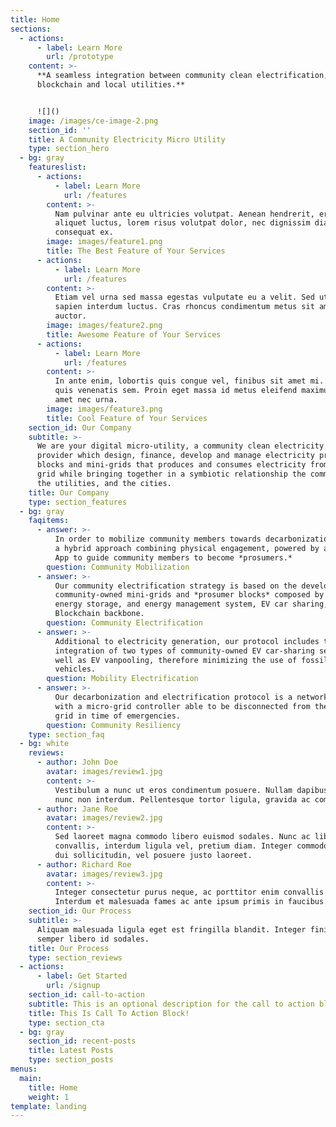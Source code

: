 ```yaml
---
title: Home
sections:
  - actions:
      - label: Learn More
        url: /prototype
    content: >-
      **A seamless integration between community clean electrification, AI, IoT,
      blockchain and local utilities.**


      ![]()
    image: /images/ce-image-2.png
    section_id: ''
    title: A Community Electricity Micro Utility
    type: section_hero
  - bg: gray
    featureslist:
      - actions:
          - label: Learn More
            url: /features
        content: >-
          Nam pulvinar ante eu ultricies volutpat. Aenean hendrerit, eros sed
          aliquet luctus, lorem risus volutpat dolor, nec dignissim diam neque
          consequat ex.
        image: images/feature1.png
        title: The Best Feature of Your Services
      - actions:
          - label: Learn More
            url: /features
        content: >-
          Etiam vel urna sed massa egestas vulputate eu a velit. Sed ut nisl nec
          sapien interdum luctus. Cras rhoncus condimentum metus sit amet
          auctor.
        image: images/feature2.png
        title: Awesome Feature of Your Services
      - actions:
          - label: Learn More
            url: /features
        content: >-
          In ante enim, lobortis quis congue vel, finibus sit amet mi. Aenean
          quis venenatis sem. Proin eget massa id metus eleifend maximus sit
          amet nec urna.
        image: images/feature3.png
        title: Cool Feature of Your Services
    section_id: Our Company
    subtitle: >-
      We are your digital micro-utility, a community clean electricity service
      provider which design, finance, develop and manage electricity prosumer
      blocks and mini-grids that produces and consumes electricity from the main
      grid while bringing together in a symbiotic relationship the communities,
      the utilities, and the cities.
    title: Our Company
    type: section_features
  - bg: gray
    faqitems:
      - answer: >-
          In order to mobilize community members towards decarbonization, we use
          a hybrid approach combining physical engagement, powered by a digital
          App to guide community members to become *prosumers.*
        question: Community Mobilization
      - answer: >-
          Our community electrification strategy is based on the development of
          community-owned mini-grids and *prosumer blocks* composed by solar PV,
          energy storage, and energy management system, EV car sharing, and a
          Blockchain backbone.
        question: Community Electrification
      - answer: >-
          Additional to electricity generation, our protocol includes the
          integration of two types of community-owned EV car-sharing services as
          well as EV vanpooling, therefore minimizing the use of fossil fuel
          vehicles.
        question: Mobility Electrification
      - answer: >-
          Our decarbonization and electrification protocol is a network designed
          with a micro-grid controller able to be disconnected from the main
          grid in time of emergencies.
        question: Community Resiliency
    type: section_faq
  - bg: white
    reviews:
      - author: John Doe
        avatar: images/review1.jpg
        content: >-
          Vestibulum a nunc ut eros condimentum posuere. Nullam dapibus quis
          nunc non interdum. Pellentesque tortor ligula, gravida ac commodo eu.
      - author: Jane Roe
        avatar: images/review2.jpg
        content: >-
          Sed laoreet magna commodo libero euismod sodales. Nunc ac libero
          convallis, interdum ligula vel, pretium diam. Integer commodo sem at
          dui sollicitudin, vel posuere justo laoreet.
      - author: Richard Roe
        avatar: images/review3.jpg
        content: >-
          Integer consectetur purus neque, ac porttitor enim convallis vitae.
          Interdum et malesuada fames ac ante ipsum primis in faucibus.
    section_id: Our Process
    subtitle: >-
      Aliquam malesuada ligula eget est fringilla blandit. Integer finibus
      semper libero id sodales. 
    title: Our Process
    type: section_reviews
  - actions:
      - label: Get Started
        url: /signup
    section_id: call-to-action
    subtitle: This is an optional description for the call to action block.
    title: This Is Call To Action Block!
    type: section_cta
  - bg: gray
    section_id: recent-posts
    title: Latest Posts
    type: section_posts
menus:
  main:
    title: Home
    weight: 1
template: landing
---
```


